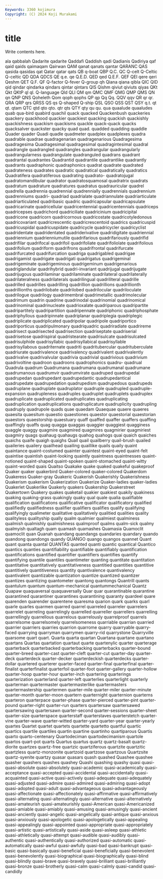 ```yaml
---
Keywords: 3360 kojimura
Copyright: (C) 2024 Koji Murakami
---
```


# title

Write contents here.



ala
qabbalah Qadarite qadarite Qaddafi Qaddish qadi Qadianis Qadiriya qaf qaid
qaids qaimaqam Qairwan QAM qanat qanats qantar QARANC QAS qasida
qasidas qat Qatar qatar qats QB q-boat QBP Q.C. QC
Q-celt Q-Celtic Q-celtic QD QDA QDCS QE q.e. qe Q.E.D.
QED qed Q.E.F. QEF QEI qere qeri Qeshm QET Q.F.
QF Q-factor Q-fever Q-group qh Qiana qiana qibla QIC QID
qid qindar qindarka qindars qintar qintars QIS Qishm qiviut qiviuts
qiyas QKt Qkt QKtP ql ql. Q-language Qld QLI QM
qm QMC QMF QMG QMP QMS QN qn QNP QNS
Qoheleth Qom qoph qophs QP qp Qq Qq. QQV qqv
QR qr qr. QRA QRP qrs QRSS QS qs Q-shaped
Q-ship QSL QSO QSS QST QSY q.t. qt qt. qtam
QTC qtd qto qto. qtr qts QTY qty qu qu.
qua quaalude quaaludes quab qua-bird quabird quachil quack quacked Quackenbush
quackeries quackery quackhood quackier quackiest quacking quackish quackishly quackishness quackism
quackisms quackle quack-quack quacks quacksalver quackster quacky quad quad. quadded
quadding quaddle Quader quader Quadi quadle quadmeter quadplex quadplexes quadra
quadrable quadrae quadragenarian quadragenarious Quadragesima quadragesima Quadragesimal quadragesimal quadragintesimal quadral
quadrangle quadrangled quadrangles quadrangular quadrangularly quadrangularness quadrangulate quadranguled quadrans quadrant
quadrantal quadrantes Quadrantid quadrantile quadrantlike quadrantly quadrants quadraphonic quadraphonics quadrat
quadrate quadrated quadrateness quadrates quadratic quadratical quadratically quadratics Quadratifera quadratiferous
quadrating quadrato- quadratojugal quadratomandibular quadrator quadratosquamosal quadratrix quadrats quadratum quadrature
quadratures quadratus quadrauricular quadrel quadrella quadrennia quadrennial quadrennially quadrennials quadrennium
quadrenniums quadri- quadriad quadrialate quadriannulate quadriarticulate quadriarticulated quadribasic quadric quadricapsular
quadricapsulate quadricarinate quadricellular quadricentennial quadricentennials quadriceps quadricepses quadrichord quadriciliate quadricinium
quadricipital quadricone quadricorn quadricornous quadricostate quadricotyledonous quadricovariant quadricrescentic quadricrescentoid quadrics
quadricuspid quadricuspidal quadricuspidate quadricycle quadricycler quadricyclist quadridentate quadridentated quadriderivative quadridigitate
quadriennial quadriennium quadrienniumutile quadrifarious quadrifariously quadrifid quadrifilar quadrifocal quadrifoil quadrifoliate
quadrifoliolate quadrifolious quadrifolium quadriform quadrifrons quadrifrontal quadrifurcate quadrifurcated quadrifurcation quadriga
quadrigabled quadrigae quadrigamist quadrigate quadrigati quadrigatus quadrigeminal quadrigeminate quadrigeminous quadrigeminum
quadrigenarious quadriglandular quadrihybrid quadri-invariant quadrijugal quadrijugate quadrijugous quadrilaminar quadrilaminate quadrilateral
quadrilaterally quadrilateralness quadrilaterals quadrilingual quadriliteral quadrille quadrilled quadrilles quadrilling quadrillion
quadrillions quadrillionth quadrillionths quadrilobate quadrilobed quadrilocular quadriloculate quadrilogue quadrilogy quadrimembral
quadrimetallic quadrimolecular quadrimum quadrin quadrine quadrinodal quadrinomial quadrinomical quadrinominal quadrinucleate
quadrioxalate quadriparous quadripartite quadripartitely quadripartition quadripennate quadriphonic quadriphosphate quadriphyllous quadripinnate
quadriplanar quadriplegia quadriplegic quadriplicate quadriplicated quadripolar quadripole quadriportico quadriporticus quadripulmonary
quadriquadric quadriradiate quadrireme quadrisect quadrisected quadrisection quadriseptate quadriserial quadrisetose quadrispiral
quadristearate quadrisulcate quadrisulcated quadrisulphide quadrisyllabic quadrisyllabical quadrisyllable quadrisyllabous quadriternate quadriti
quadritubercular quadrituberculate quadriurate quadrivalence quadrivalency quadrivalent quadrivalently quadrivalve quadrivalvular quadrivia
quadrivial quadrivious quadrivium quadrivoltine quadroon quadroons quadrophonics quadru- quadrual Quadrula
quadrum Quadrumana quadrumana quadrumanal quadrumane quadrumanous quadrumvir quadrumvirate quadruped quadrupedal
quadrupedan quadrupedant quadrupedantic quadrupedantical quadrupedate quadrupedation quadrupedism quadrupedous quadrupeds quadruplane
quadruplate quadruplator quadruple quadrupled quadruple-expansion quadrupleness quadruples quadruplet quadruplets quadruplex
quadruplicate quadruplicated quadruplicates quadruplicating quadruplication quadruplications quadruplicature quadruplicity quadrupling quadruply
quadrupole quads quae quaedam Quaequae quaere quaeres quaesita quaesitum quaestio
quaestiones quaestor quaestorial quaestorian quaestors quaestorship quaestuary quaff quaffed quaffer
quaffers quaffing quaffingly quaffs quag quagga quaggas quaggier quaggiest quagginess
quaggle quaggy quagmire quagmired quagmires quagmirier quagmiriest quagmiry quags quahaug
quahaugs quahog quahogs quai quaich quaiches quaichs quaife quaigh quaighs
Quail quail quailberry quail-brush quailed quaileries quailery quailhead quailing quaillike
quails quaily quaint quaintance quaint-costumed quainter quaintest quaint-eyed quaint-felt quaintise
quaintish quaint-looking quaintly quaintness quaintnesses quaint-notioned quaint-shaped quaint-spoken quaint-stomached quaint-witty
quaint-worded quais Quaitso Quakake quake quaked quakeful quakeproof Quaker quaker
quakerbird Quaker-colored quaker-colored Quakerdom Quakeress Quaker-gray Quakeric Quakerish Quakerishly Quakerishness
Quakerism quakerism Quakerization Quakerize Quaker-ladies quaker-ladies Quakerlet Quakerlike Quakerly quakers
Quakership Quakerstreet Quakertown Quakery quakes quaketail quakier quakiest quakily quakiness
quaking quaking-grass quakingly quaky qual quale qualia qualifiable qualification qualifications
qualificative qualificator qualificatory qualified qualifiedly qualifiedness qualifier qualifiers qualifies qualify
qualifying qualifyingly qualimeter qualitative qualitatively qualitied qualities quality qualityless qualityship
qually qualm qualmier qualmiest qualminess qualmish qualmishly qualmishness qualmproof qualms
qualm-sick qualmy qualmyish qualtagh quam quamash quamashes Quamasia Quamoclit quamoclit
quan Quanah quandang quandangs quandaries quandary quando quandong quandongs quandy
QUANGO quango quangos quannet Quant quant quanta quantal QUANTAS quanted
quanti quantic quantical Quantico quantics quanties quantifiability quantifiable quantifiably quantification
quantifications quantified quantifier quantifiers quantifies quantify quantifying quantile quantiles quantimeter
quanting quantitate quantitation quantitative quantitatively quantitativeness quantitied quantities quantitive quantitively
quantitiveness quantity quantivalence quantivalency quantivalent quantizable quantization quantize quantized quantizer
quantizes quantizing quantometer quantong quantongs Quantrill quants quantulum quantum quantum-mechanical
quantummechanical Quantz Quapaw quaquaversal quaquaversally Quar quar quarantinable quarantine quarantined
quarantiner quarantines quarantining quaranty quardeel quare quarenden quarender quarentene quaresma
quarion quark quarks quarl quarle quarles quarmen quarred quarrel quarreled
quarreler quarrelers quarrelet quarreling quarrelingly quarrelled quarreller quarrellers quarrelling quarrellingly
quarrellous quarrelous quarrelously quarrelproof quarrels quarrelsome quarrelsomely quarrelsomeness quarriable quarrian
quarried quarrier quarriers quarries quarrion quarrome quarry quarryable quarry-faced quarrying
quarryman quarrymen quarry-rid quarrystone Quarryville quarsome quart quart. Quarta quarta
quartan Quartana quartane quartano quartans Quartas quartation quartaut quarte quartenylic
quarter quarterage quarterback quarterbacked quarterbacking quarterbacks quarter-bound quarter-breed quarter-cast quarter-cleft
quarter-cut quarter-day quarter-deck quarterdeck quarter-decker quarterdeckish quarterdecks quarter-dollar quartered quarterer
quarter-faced quarter-final quarterfinal quarter-finalist quarterfinalist quarterfoil quarter-foot quarter-gallery quarter-hollow quarter-hoop
quarter-hour quarter-inch quartering quarterings quarterization quarterland quarter-left quarterlies quarterlight quarterly
quarterman quartermaster quartermasterlike quartermasters quartermastership quartermen quarter-mile quarter-miler quarter-minute quarter-month
quarter-moon quartern quarternight quarternion quarterns quarteron quarterpace quarter-phase quarter-pierced quarter-pint
quarter-pound quarter-right quarter-run quarters quartersaw quartersawed quartersawing quartersawn quarter-second quarter-sessions
quarter-sheet quarter-size quarterspace quarterstaff quarterstaves quarterstetch quarter-vine quarter-wave quarter-witted quarter-yard
quarter-year quarter-yearly quartes Quartet quartet quartets quartette quartetto quartful quartic
quartics quartile quartiles quartin quartine quartinho quartiparous Quartis quarto quarto-centenary
Quartodeciman quartodecimanism quartole quartos quart-pot quarts Quartus quartus quartz quartz-basalt
quartz-diorite quartzes quartz-free quartzic quartziferous quartzite quartzitic quartzless quartz-monzonite quartzoid
quartzose quartzous Quartzsite quartz-syenite quartzy quasar quasars quash quashed Quashee
quashee quasher quashers quashes quashey Quashi quashing quashy quasi quasi-
quasi-absolute quasi-absolutely quasi-academic quasi-academically quasi-acceptance quasi-accepted quasi-accidental quasi-accidentally quasi-acquainted quasi-active
quasi-actively quasi-adequate quasi-adequately quasi-adjusted quasi-admire quasi-admired quasi-admiring quasi-adopt quasi-adopted quasi-adult
quasi-advantageous quasi-advantageously quasi-affectionate quasi-affectionately quasi-affirmative quasi-affirmatively quasi-alternating quasi-alternatingly quasi-alternative quasi-alternatively
quasi-amateurish quasi-amateurishly quasi-American quasi-Americanized quasi-amiable quasi-amiably quasi-amusing quasi-amusingly quasi-ancient quasi-anciently
quasi-angelic quasi-angelically quasi-antique quasi-anxious quasi-anxiously quasi-apologetic quasi-apologetically quasi-appealing quasi-appealingly quasi-appointed
quasi-appropriate quasi-appropriately quasi-artistic quasi-artistically quasi-aside quasi-asleep quasi-athletic quasi-athletically quasi-attempt quasi-audible
quasi-audibly quasi-authentic quasi-authentically quasi-authorized quasi-automatic quasi-automatically quasi-awful quasi-awfully quasi-bad quasi-bankrupt
quasi-basic quasi-basically quasi-beneficial quasi-beneficially quasi-benevolent quasi-benevolently quasi-biographical quasi-biographically quasi-blind quasi-blindly
quasi-brave quasi-bravely quasi-brilliant quasi-brilliantly quasi-bronze quasi-brotherly quasi-calm quasi-calmly quasi-candid quasi-candidly
